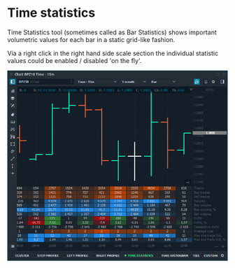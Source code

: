 # Time statistics

Time Statistics tool \(sometimes called as Bar Statistics\) shows important volumetric values for each bar in a static grid-like fashion. 

Via a right click in the right hand side scale section the individual statistic values could be enabled / disabled 'on the fly'.

![Time Statistics \(or Bar Statistics\) shows extended volume data for each bar](../../../.gitbook/assets/time-or-bar-statistics.png)



